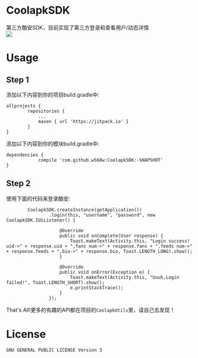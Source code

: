 # CoolapkSDK
第三方酷安SDK，目前实现了第三方登录和查看用户/动态详情  
[![](https://jitpack.io/v/w568w/CoolapkSDK.svg)](https://jitpack.io/#w568w/CoolapkSDK)
# Usage
## Step 1 
添加以下内容到你的项目build.gradle中:
```
allprojects {
		repositories {
			...
			maven { url 'https://jitpack.io' }
		}
}
```
添加以下内容到你的模块build.gradle中:
```
dependencies {
	        compile 'com.github.w568w:CoolapkSDK:-SNAPSHOT'
}
```
## Step 2
使用下面的代码来登录酷安:
```
		CoolapkSDK.createInstance(getApplication())
                .login(this, "username", "password", new CoolapkSDK.IUiListener() {

                    @Override
                    public void onComplete(User response) {
                        Toast.makeText(Activity.this, "Login success! uid->" + response.uid + ",fans num->" + response.fans + ",feeds num->" + response.feeds + ",bio->" + response.bio, Toast.LENGTH_LONG).show();
                    }

                    @Override
                    public void onError(Exception e) {
                        Toast.makeText(Activity.this, "Uuuh,Login failed!", Toast.LENGTH_SHORT).show();
                        e.printStackTrace();
                    }
                });
```
That's All!更多的有趣的API都在项目的`CoolapkUtils`里，请自己去发现！
# License
`GNU GENERAL PUBLIC LICENSE Version 3`